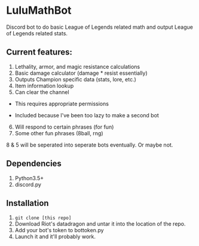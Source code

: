 # LuluMathBot
Discord bot to do basic League of Legends related math and output League of Legends related stats. 

## Current features:
1. Lethality, armor, and magic resistance calculations
2. Basic damage calculator (damage * resist essentially)
3. Outputs Champion specific data (stats, lore, etc.)
4. Item information lookup
5. Can clear the channel
  + This requires appropriate permissions
  - Included because I've been too lazy to make a second bot
6. Will respond to certain phrases (for fun)
7. Some other fun phrases (8ball, rng)

8 & 5 will be seperated into seperate bots eventually. Or maybe not.

## Dependencies
1. Python3.5+
2. discord.py

## Installation
1. `git clone [this repo]`
2. Download Riot's datadragon and untar it into the location of the repo.
3. Add your bot's token to bottoken.py
4. Launch it and it'll probably work.
